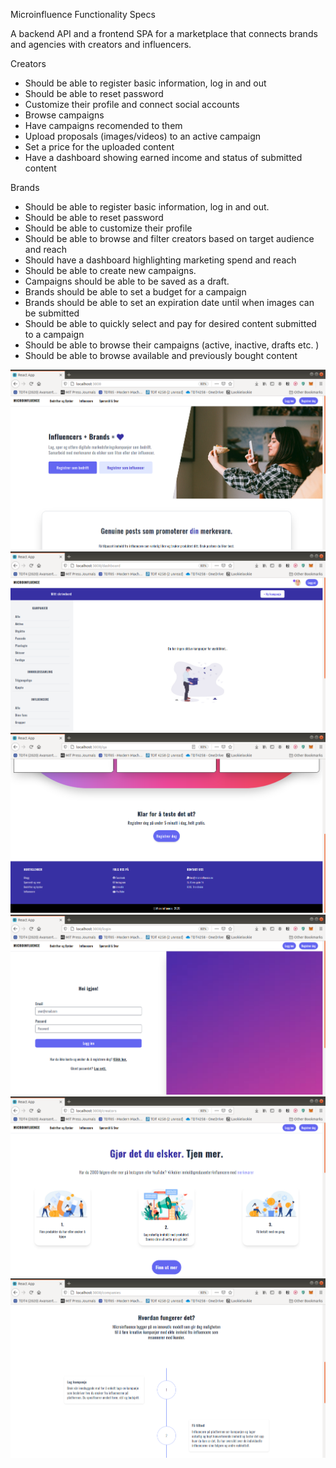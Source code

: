 Microinfluence Functionality Specs

A backend API and a frontend SPA for a marketplace that connects brands and agencies
with creators and influencers.

Creators

- Should be able to register basic information, log in and out
- Should be able to reset password
- Customize their profile and connect social accounts
- Browse campaigns
- Have campaigns recomended to them 
- Upload proposals (images/videos) to an active campaign
- Set a price for the uploaded content
- Have a dashboard showing earned income and status of submitted content

Brands

- Should be able to register basic information, log in and out.
- Should be able to reset password
- Should be able to customize their profile
- Should be able to browse and filter creators based on target audience and reach
- Should have a dashboard highlighting marketing spend and reach
- Should be able to create new campaigns.
- Campaigns should be able to be saved as a draft.
- Brands should be able to set a budget for a campaign
- Brands should be able to set an expiration date until when images can be submitted
- Should be able to quickly select and pay for desired content submitted to a campaign
- Should be able to browse their campaigns (active, inactive, drafts etc. ) 
- Should be able to browse available and previously bought content


![](assets/ss6.png)
![](assets/ss5.png)
![](assets/ss4.png)
![](assets/ss3.png)
![](assets/ss2.png)
![](assets/ss1.png)
